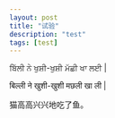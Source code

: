 ```yaml
---
layout: post
title: "试验"
description: "test"
tags: [test]
---
```


ਬਿੱਲੀ ਨੇ ਖੁਸ਼ੀ-ਖੁਸ਼ੀ ਮੱਛੀ ਖਾ ਲਈ \|

बिल्ली ने खुशी-खुशी मछली खा ली \|

<!--more-->

猫高高兴兴地吃了鱼。


